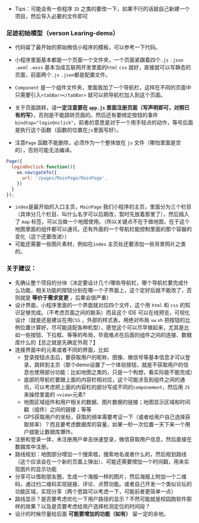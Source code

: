 - Tips：可能会有一些程序 `ID` 之类的要改一下，如果不行的话就自己新建一个项目，然后导入必要的文件即可


### 足迹初始模型（verson Learing-demo）

- 代码留了最开始的原始微信小程序的模板，可以参考一下代码。
- 小程序里面基本都是一个页面一个文件夹，一个页面紧跟着四个`.js` `.json` `.wxml` `.wxss` 基本当成互联网开发里面的`html` `css` 就好，直接就可以写静态的页面，前面两个`.js` `.json`都是配置文件。
- `Component` 是一个组件文件夹，里面我加了一个导航栏，这样在不同的页面中只需要引入`<tabBar></tabBar>` 就可以把导航栏加入到这个页面。
- 关于页面跳转，请**一定注意要在 `app.js` 里面注册页面（写声明即可，对照已有的写）**，否则是不能跳转页面的。然后还有要绑定按钮的事件 `bindtap="loginOnclick"`，前者的意思是对于一个用手轻点的动作，等号后面是执行这个函数（函数的位置在`js`里面写好）。

- 注意`Page` 函数不能删除，必须作为一个整体放在 `js` 文件（哪怕里面是空的），否则可能无法编译。

```js
Page({
  loginOnclick:function(){
    wx.navigateTo({
      url: '/pages/MainPage/MainPage',
    })
  }
});
```

- `index`是最开始的入口主页，`MainPage` 我们小程序的主页，里面分为三个栏目（具体分几个栏目、叫什么名字可以后期改，暂时先放着那里了），然后插入了 `map` 标签，可以当做一个地图使用。（所以关键点不在于做地图，在于这个地图里面的组件都可以通讯，还有外面的一个导航栏能控制里面的那个容器的变化（这个还要改进））
- 可能还需要一些图片素材，例如在`index` 主页处还要添加一些背景照片之类的。



### 关于建议：

- 先确认整个项目的分块（决定要设计几个/哪些导航栏，哪个导航栏要完成什么功能，相关功能的按钮分别在哪一个子界面上，这个定好后就不能改了，否则就是 **等价于需求变更** ，后果会很严重）
- 设计界面，小程序里面的一个界面就对应四个文件，这个用 `html` 和 `css` 的知识足够完成。（不考虑页面之间的联系）而且这个 IDE 可以在线预览，可视化设计（就是还是建议在用`CSS` ，外部的样式表，用绝对布局  `vw` `vh` 把按钮的比例位置计算好，尽可能适配各种机型），感觉这个可以尽早做起来，尤其是比如一些按钮、下拉框、等等的布局，毕竟难点在后面的组件之间的连接、数据库什么的【总之就是先确定外观？】
- 连接界面中的元素或者不同的界面，比如
  - 登录按钮点击后，要获取用户的昵称、图像、微信号等基本信息才可以登录，跳转到主页（那个demo设置了一个体验按钮，就是不获取用户的信息也使用部分功能：比如地图之类的，只是一个构想，看实际能不能完成）
  - 底部的导航栏要跟上面的内容栏相对应，这个可能涉及到组件之间的通讯，可以考虑把上面的内容栏的部分写成不同的`componement`，然后用 `JS` 来操控里面的 `<view>`元素?
  - 地图区域组件和用户相关的数据、图片数据的链接；地图显示区域和时间戳（组件）之间的链接；等等
  - GPS获取用户的坐标，获取的频率需要考证一下（或者给用户自己选择获取频率）？而且要考虑数据库的容量，如果一秒一次位置一天下来一个用户就能让数据库爆炸。
- 注册和登录一体，未注册用户单击快速登录，微信获取用户信息，然后直接在数据库中注册。
- 路线规划：地图部分增加一个搜索框，搜索地名或者什么的，然后规划路线（这个应该会在一个新的页面上弹出）、可能还需要增加一个时间戳，用来实现图片的显示功能
- 分享可以借助朋友圈，生成一个海报一样的图片，然后海报上附加一个二维码，通过扫二维码实现链接、评论、点赞功能。或者自己开发一个类似论坛的功能区域，实现分享（两个思路可以考虑一下，可能前者更简单一点）
- 路线显示？是否要考虑优化一下用户路径的显示？不然可能就是校园跑软件那样的效果？以及是否要考虑给用户选择检测定位的时间段？
- 设计的时候尽量给后面 **可能要增加的功能（如有）** 留一定的余地。







